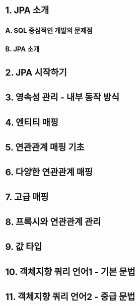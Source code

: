 
# 1. JPA 소개
## A. SQL 중심적인 개발의 문제점
## B. JPA 소개

# 2. JPA 시작하기
# 3. 영속성 관리 - 내부 동작 방식
# 4. 엔티티 매핑
# 5. 연관관계 매핑 기초
# 6. 다양한 연관관계 매핑
# 7. 고급 매핑
# 8. 프록시와 연관관계 관리
# 9. 값 타입
# 10. 객체지향 쿼리 언어1 - 기본 문법
# 11. 객체지향 쿼리 언어2 - 중급 문법